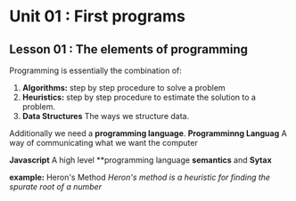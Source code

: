 # Unit 01 : First programs
## Lesson 01 : The elements of programming

Programming is essentially the combination of:
1. **Algorithms:** step by step procedure to solve a problem
2. **Heuristics:** step by step procedure to estimate the solution to a problem. 
3. **Data Structures** The ways we structure data.

Additionally we need a **programming language**.
**Programminng Languag** A way of communicating what we want the computer 

**Javascript** A high level **programming language
**semantics** and **Sytax**

**example:** Heron's Method
*Heron's method is a heuristic for finding the spurate root of a number*